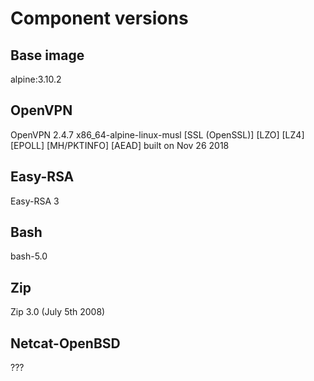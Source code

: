 # Component versions

## Base image
alpine:3.10.2

## OpenVPN
OpenVPN 2.4.7 x86_64-alpine-linux-musl [SSL (OpenSSL)] [LZO] [LZ4] [EPOLL] [MH/PKTINFO] [AEAD] built on Nov 26 2018

## Easy-RSA
Easy-RSA 3

## Bash
bash-5.0

## Zip
Zip 3.0 (July 5th 2008)

## Netcat-OpenBSD
???